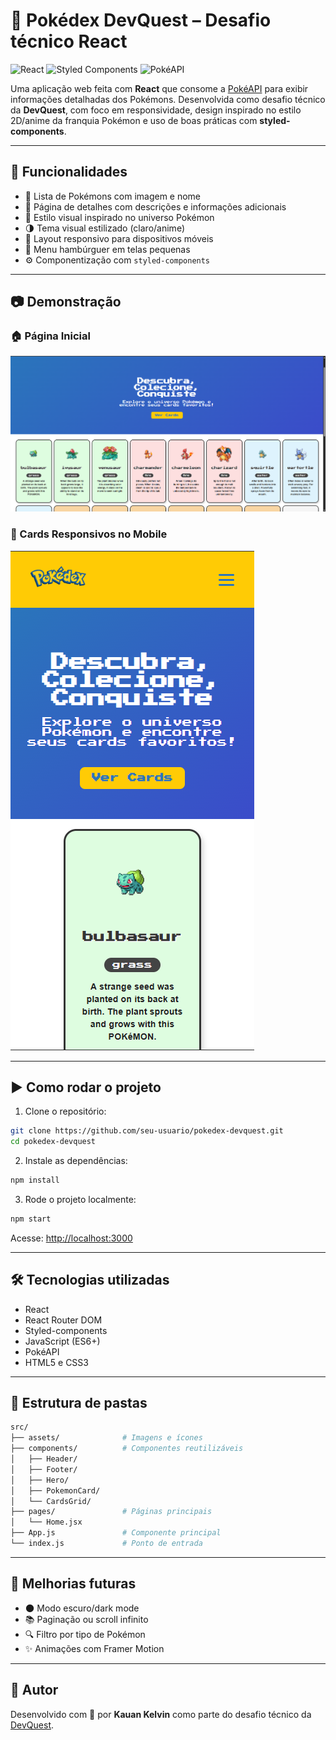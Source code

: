 # 📘 Pokédex DevQuest – Desafio técnico React

![React](https://img.shields.io/badge/React-20232A?style=for-the-badge&logo=react&logoColor=61DAFB)
![Styled Components](https://img.shields.io/badge/styled--components-DB7093?style=for-the-badge&logo=styled-components&logoColor=white)
![PokéAPI](https://img.shields.io/badge/API-PokéAPI-red?style=for-the-badge)

Uma aplicação web feita com **React** que consome a [PokéAPI](https://pokeapi.co/) para exibir informações detalhadas dos Pokémons. Desenvolvida como desafio técnico da **DevQuest**, com foco em responsividade, design inspirado no estilo 2D/anime da franquia Pokémon e uso de boas práticas com **styled-components**.

---

## 🚀 Funcionalidades

- 🔎 Lista de Pokémons com imagem e nome
- 📄 Página de detalhes com descrições e informações adicionais
- 🎨 Estilo visual inspirado no universo Pokémon
- 🌗 Tema visual estilizado (claro/anime)
- 📱 Layout responsivo para dispositivos móveis
- 🍔 Menu hambúrguer em telas pequenas
- ⚙️ Componentização com `styled-components`

---

## 📷 Demonstração

### 🏠 Página Inicial
![Home da Pokédex](./src/assets/images/homepokedex.png)

### 📱 Cards Responsivos no Mobile
![Cards responsivos](./src/assets/images/mobilepokedex.png)

---

## ▶️ Como rodar o projeto

1. Clone o repositório:
```bash
git clone https://github.com/seu-usuario/pokedex-devquest.git
cd pokedex-devquest
```

2. Instale as dependências:
```bash
npm install
```

3. Rode o projeto localmente:
```bash
npm start
```

Acesse: [http://localhost:3000](http://localhost:3000)

---

## 🛠️ Tecnologias utilizadas

- React
- React Router DOM
- Styled-components
- JavaScript (ES6+)
- PokéAPI
- HTML5 e CSS3

---

## 📂 Estrutura de pastas

```bash
src/
├── assets/              # Imagens e ícones
├── components/          # Componentes reutilizáveis
│   ├── Header/
│   ├── Footer/
│   ├── Hero/
│   ├── PokemonCard/
│   └── CardsGrid/
├── pages/               # Páginas principais
│   └── Home.jsx
├── App.js               # Componente principal
└── index.js             # Ponto de entrada
```

---

## 🌟 Melhorias futuras

- 🌑 Modo escuro/dark mode
- 📚 Paginação ou scroll infinito
- 🔍 Filtro por tipo de Pokémon
- ✨ Animações com Framer Motion

---

## 📌 Autor

Desenvolvido com 💙 por **Kauan Kelvin** como parte do desafio técnico da [DevQuest](https://devemdobro.com/comunidade-dev-em-dobro).